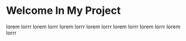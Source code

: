# Welcome In My Project

lorem lorrr lorem lorrr lorem lorrr lorem lorrr lorem lorrr lorem lorrr lorem lorrr
